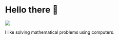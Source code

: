 # Hello there 👋
![](https://komarev.com/ghpvc/?username=dastrm&color=1553ff)

I like solving mathematical problems using computers.
